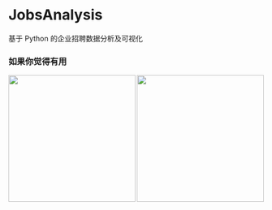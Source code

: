 # JobsAnalysis
基于 Python 的企业招聘数据分析及可视化

### 如果你觉得有用
<p>
<img src="https://github.com/skci/VLPR/assets/31680619/2629fe59-24b6-464b-901a-6c63d332a083"  align = "left"  height="250" />
<img src="https://github.com/skci/VLPR/assets/31680619/003cf061-e4f6-478f-8e20-6b891a0255ff"  align = "center"  height="250" />
</p>
